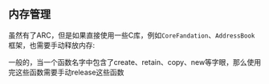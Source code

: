 ## 内存管理

虽然有了ARC，但是如果直接使用一些C库，例如`CoreFandation`、`AddressBook`框架，也需要手动释放内存:

一般的，当一个函数名字中包含了create、retain、copy、new等字眼，那么使用完这些函数需要手动release这些函数

